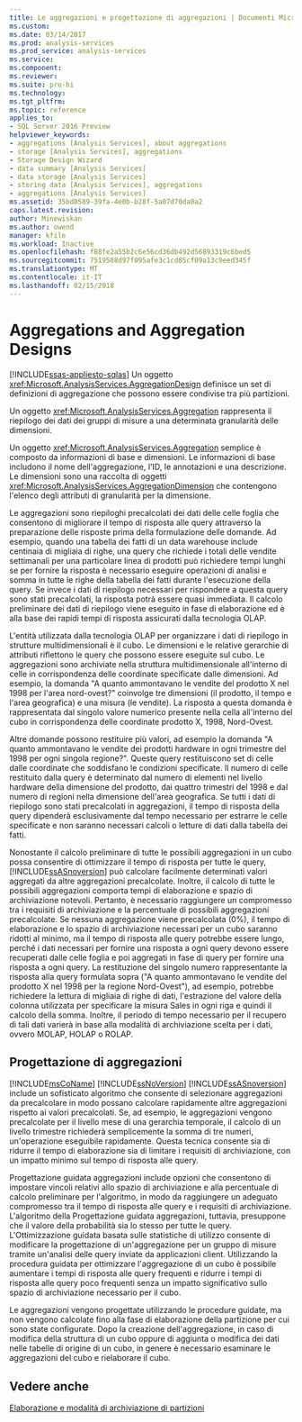 ```yaml
---
title: Le aggregazioni e progettazione di aggregazioni | Documenti Microsoft
ms.custom: 
ms.date: 03/14/2017
ms.prod: analysis-services
ms.prod_service: analysis-services
ms.service: 
ms.component: 
ms.reviewer: 
ms.suite: pro-bi
ms.technology: 
ms.tgt_pltfrm: 
ms.topic: reference
applies_to:
- SQL Server 2016 Preview
helpviewer_keywords:
- aggregations [Analysis Services], about aggregations
- storage [Analysis Services], aggregations
- Storage Design Wizard
- data summary [Analysis Services]
- data storage [Analysis Services]
- storing data [Analysis Services], aggregations
- aggregations [Analysis Services]
ms.assetid: 35bd8589-39fa-4e0b-b28f-5a07d70da0a2
caps.latest.revision: 
author: Minewiskan
ms.author: owend
manager: kfile
ms.workload: Inactive
ms.openlocfilehash: f88fe2a55b2c6e56cd36db492d56893319c6bed5
ms.sourcegitcommit: 7519508d97f095afe3c1cd85cf09a13c9eed345f
ms.translationtype: MT
ms.contentlocale: it-IT
ms.lasthandoff: 02/15/2018
---
```

# <a name="aggregations-and-aggregation-designs"></a>Aggregations and Aggregation Designs
[!INCLUDE[ssas-appliesto-sqlas](../../includes/ssas-appliesto-sqlas.md)]
Un oggetto <xref:Microsoft.AnalysisServices.AggregationDesign> definisce un set di definizioni di aggregazione che possono essere condivise tra più partizioni.  
  
 Un oggetto <xref:Microsoft.AnalysisServices.Aggregation> rappresenta il riepilogo dei dati dei gruppi di misure a una determinata granularità delle dimensioni.  
  
 Un oggetto <xref:Microsoft.AnalysisServices.Aggregation> semplice è composto da informazioni di base e dimensioni. Le informazioni di base includono il nome dell'aggregazione, l'ID, le annotazioni e una descrizione. Le dimensioni sono una raccolta di oggetti <xref:Microsoft.AnalysisServices.AggregationDimension> che contengono l'elenco degli attributi di granularità per la dimensione.  
  
 Le aggregazioni sono riepiloghi precalcolati dei dati delle celle foglia che consentono di migliorare il tempo di risposta alle query attraverso la preparazione delle risposte prima della formulazione delle domande. Ad esempio, quando una tabella dei fatti di un data warehouse include centinaia di migliaia di righe, una query che richiede i totali delle vendite settimanali per una particolare linea di prodotti può richiedere tempi lunghi se per fornire la risposta è necessario eseguire operazioni di analisi e somma in tutte le righe della tabella dei fatti durante l'esecuzione della query. Se invece i dati di riepilogo necessari per rispondere a questa query sono stati precalcolati, la risposta potrà essere quasi immediata. Il calcolo preliminare dei dati di riepilogo viene eseguito in fase di elaborazione ed è alla base dei rapidi tempi di risposta assicurati dalla tecnologia OLAP.  
  
 L'entità utilizzata dalla tecnologia OLAP per organizzare i dati di riepilogo in strutture multidimensionali è il cubo. Le dimensioni e le relative gerarchie di attributi riflettono le query che possono essere eseguite sul cubo. Le aggregazioni sono archiviate nella struttura multidimensionale all'interno di celle in corrispondenza delle coordinate specificate dalle dimensioni. Ad esempio, la domanda "A quanto ammontavano le vendite del prodotto X nel 1998 per l'area nord-ovest?" coinvolge tre dimensioni (il prodotto, il tempo e l'area geografica) e una misura (le vendite). La risposta a questa domanda è rappresentata dal singolo valore numerico presente nella cella all'interno del cubo in corrispondenza delle coordinate prodotto X, 1998, Nord-Ovest.  
  
 Altre domande possono restituire più valori, ad esempio la domanda "A quanto ammontavano le vendite dei prodotti hardware in ogni trimestre del 1998 per ogni singola regione?". Queste query restituiscono set di celle dalle coordinate che soddisfano le condizioni specificate. Il numero di celle restituito dalla query è determinato dal numero di elementi nel livello hardware della dimensione del prodotto, dai quattro trimestri del 1998 e dal numero di regioni nella dimensione dell'area geografica. Se tutti i dati di riepilogo sono stati precalcolati in aggregazioni, il tempo di risposta della query dipenderà esclusivamente dal tempo necessario per estrarre le celle specificate e non saranno necessari calcoli o letture di dati dalla tabella dei fatti.  
  
 Nonostante il calcolo preliminare di tutte le possibili aggregazioni in un cubo possa consentire di ottimizzare il tempo di risposta per tutte le query, [!INCLUDE[ssASnoversion](../../includes/ssasnoversion-md.md)] può calcolare facilmente determinati valori aggregati da altre aggregazioni precalcolate. Inoltre, il calcolo di tutte le possibili aggregazioni comporta tempi di elaborazione e spazio di archiviazione notevoli. Pertanto, è necessario raggiungere un compromesso tra i requisiti di archiviazione e la percentuale di possibili aggregazioni precalcolate. Se nessuna aggregazione viene precalcolata (0%), il tempo di elaborazione e lo spazio di archiviazione necessari per un cubo saranno ridotti al minimo, ma il tempo di risposta alle query potrebbe essere lungo, perché i dati necessari per fornire una risposta a ogni query devono essere recuperati dalle celle foglia e poi aggregati in fase di query per fornire una risposta a ogni query. La restituzione del singolo numero rappresentante la risposta alla query formulata sopra ("A quanto ammontavano le vendite del prodotto X nel 1998 per la regione Nord-Ovest"), ad esempio, potrebbe richiedere la lettura di migliaia di righe di dati, l'estrazione del valore della colonna utilizzata per specificare la misura Sales in ogni riga e quindi il calcolo della somma. Inoltre, il periodo di tempo necessario per il recupero di tali dati varierà in base alla modalità di archiviazione scelta per i dati, ovvero MOLAP, HOLAP o ROLAP.  
  
## <a name="designing-aggregations"></a>Progettazione di aggregazioni  
 [!INCLUDE[msCoName](../../includes/msconame-md.md)] [!INCLUDE[ssNoVersion](../../includes/ssnoversion-md.md)] [!INCLUDE[ssASnoversion](../../includes/ssasnoversion-md.md)] include un sofisticato algoritmo che consente di selezionare aggregazioni da precalcolare in modo possano calcolare rapidamente altre aggregazioni rispetto ai valori precalcolati. Se, ad esempio, le aggregazioni vengono precalcolate per il livello mese di una gerarchia temporale, il calcolo di un livello trimestre richiederà semplicemente la somma di tre numeri, un'operazione eseguibile rapidamente. Questa tecnica consente sia di ridurre il tempo di elaborazione sia di limitare i requisiti di archiviazione, con un impatto minimo sul tempo di risposta alle query.  
  
 Progettazione guidata aggregazioni include opzioni che consentono di impostare vincoli relativi allo spazio di archiviazione e alla percentuale di calcolo preliminare per l'algoritmo, in modo da raggiungere un adeguato compromesso tra il tempo di risposta alle query e i requisiti di archiviazione. L'algoritmo della Progettazione guidata aggregazioni, tuttavia, presuppone che il valore della probabilità sia lo stesso per tutte le query. L'Ottimizzazione guidata basata sulle statistiche di utilizzo consente di modificare la progettazione di un'aggregazione per un gruppo di misure tramite un'analisi delle query inviate da applicazioni client. Utilizzando la procedura guidata per ottimizzare l'aggregazione di un cubo è possibile aumentare i tempi di risposta alle query frequenti e ridurre i tempi di risposta alle query poco frequenti senza un impatto significativo sullo spazio di archiviazione necessario per il cubo.  
  
 Le aggregazioni vengono progettate utilizzando le procedure guidate, ma non vengono calcolate fino alla fase di elaborazione della partizione per cui sono state configurate. Dopo la creazione dell'aggregazione, in caso di modifica della struttura di un cubo oppure di aggiunta o modifica dei dati nelle tabelle di origine di un cubo, in genere è necessario esaminare le aggregazioni del cubo e rielaborare il cubo.  
  
## <a name="see-also"></a>Vedere anche  
 [Elaborazione e modalità di archiviazione di partizioni](../../analysis-services/multidimensional-models-olap-logical-cube-objects/partitions-partition-storage-modes-and-processing.md)  
  
  
